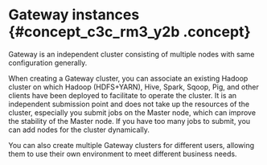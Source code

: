 # Gateway instances {#concept_c3c_rm3_y2b .concept}

Gateway is an independent cluster consisting of multiple nodes with same configuration generally.

When creating a Gateway cluster, you can associate an existing Hadoop cluster on which Hadoop \(HDFS+YARN\), Hive, Spark, Sqoop, Pig, and other clients have been deployed to facilitate to operate the cluster. It is an independent submission point and does not take up the resources of the cluster, especially you submit jobs on the Master node, which can improve the stability of the Master node. If you have too many jobs to submit, you can add nodes for the cluster dynamically.

You can also create multiple Gateway clusters for different users, allowing them to use their own environment to meet different business needs.

